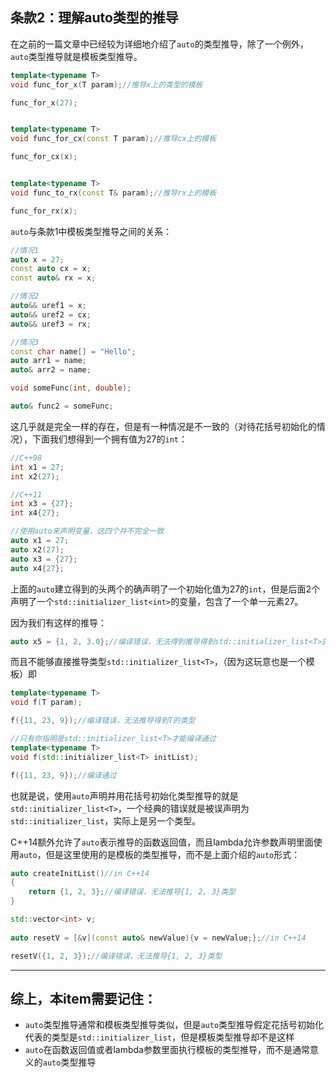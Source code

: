 <h2>条款2：理解auto类型的推导</h2>

在之前的一篇文章中已经较为详细地介绍了`auto`的类型推导，除了一个例外，`auto`类型推导就是模板类型推导。

```cpp
template<typename T>
void func_for_x(T param);//推导x上的类型的模板

func_for_x(27);


template<typename T>
void func_for_cx(const T param);//推导cx上的模板

func_for_cx(x);


template<typename T>
void func_to_rx(const T& param);//推导rx上的模板

func_for_rx(x);
```

`auto`与条款1中模板类型推导之间的关系：

```cpp
//情况1
auto x = 27;
const auto cx = x;
const auto& rx = x;

//情况2
auto&& uref1 = x;
auto&& uref2 = cx;
auto&& uref3 = rx;

//情况3
const char name[] = "Hello";
auto arr1 = name;
auto& arr2 = name;

void someFunc(int, double);

auto& func2 = someFunc;
```

这几乎就是完全一样的存在，但是有一种情况是不一致的（对待花括号初始化的情况），下面我们想得到一个拥有值为27的`int`：

```cpp
//C++98
int x1 = 27;
int x2(27);

//C++11
int x3 = {27};
int x4{27};

//使用auto来声明变量，这四个并不完全一致
auto x1 = 27;
auto x2(27);
auto x3 = {27};
auto x4{27};
```

上面的`auto`建立得到的头两个的确声明了一个初始化值为27的`int`，但是后面2个声明了一个`std::initializer_list<int>`的变量，包含了一个单一元素27。

因为我们有这样的推导：

```cpp
auto x5 = {1, 2, 3.0};//编译错误，无法得到推导得到std::initializer_list<T>的T类型，因为花括号中数值不唯一
```

而且不能够直接推导类型`std::initializer_list<T>`，（因为这玩意也是一个模板）即

```cpp
template<typename T>
void f(T param);

f({11, 23, 9});//编译错误，无法推导得到T的类型

//只有你指明是std::initializer_list<T>才能编译通过
template<typename T>
void f(std::initializer_list<T> initList);

f({11, 23, 9});//编译通过
```

也就是说，使用`auto`声明并用花括号初始化类型推导的就是`std::initializer_list<T>`，一个经典的错误就是被误声明为`std::initializer_list`，实际上是另一个类型。

C++14额外允许了`auto`表示推导的函数返回值，而且lambda允许参数声明里面使用`auto`，但是这里使用的是模板的类型推导，而不是上面介绍的`auto`形式：

```cpp
auto createInitList()//in C++14
{
    return {1, 2, 3};//编译错误，无法推导{1, 2, 3}类型
}
```

```cpp
std::vector<int> v;
	
auto resetV = [&v](const auto& newValue){v = newValue;};//in C++14

resetV({1, 2, 3});//编译错误，无法推导{1, 2, 3}类型
```

<hr>

<h2>综上，本item需要记住：</h2>

+ `auto`类型推导通常和模板类型推导类似，但是`auto`类型推导假定花括号初始化代表的类型是`std::initializer_list`，但是模板类型推导却不是这样
+ `auto`在函数返回值或者lambda参数里面执行模板的类型推导，而不是通常意义的`auto`类型推导